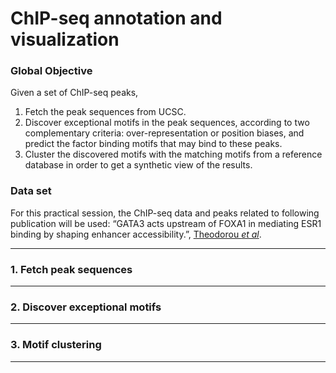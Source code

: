 ChIP-seq annotation and visualization
=====================================

### Global Objective
Given a set of ChIP-seq peaks, 

1. Fetch the peak sequences from UCSC.
2. Discover exceptional motifs in the peak sequences, according to two complementary criteria: over-representation or position biases, and predict the factor binding motifs that may bind to these peaks.
3. Cluster the discovered motifs with the matching motifs from a reference database in order to get a synthetic view of the results. 


### Data set

For this practical session, the ChIP-seq data and peaks related to following publication will be used: “GATA3 acts upstream of FOXA1 in mediating ESR1 binding by shaping enhancer accessibility.”, [Theodorou _et al_](http://www.ncbi.nlm.nih.gov/pubmed/23172872).


-----------------------------------------

### 1. Fetch peak sequences

-----------------------------------------

### 2. Discover exceptional motifs

-----------------------------------------

### 3. Motif clustering


-----------------------------------------

